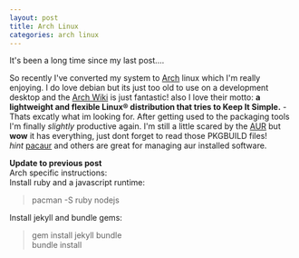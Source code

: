 ```yaml
---
layout: post
title: Arch Linux
categories: arch linux
---
```


It's been a long time since my last post....

So recently I've converted my system to [Arch](https://archlinux.org) linux which
I'm really enjoying. I do love debian but its just too old to use on a development desktop and the [Arch Wiki](https://wiki.archlinux.org) is just fantastic! also I love their motto: <strong>a lightweight and flexible Linux® distribution that tries to Keep It Simple.</strong> - Thats excatly what im looking for.
After getting used to the packaging tools I'm finally <em>slightly</em> productive again.
I'm still a little scared by the [AUR](https://aur.archlinu.org) but <strong>wow</strong> it has everything, just dont forget to read those PKGBUILD files!  
<em>hint</em> [pacaur](https://aur.archlinux.org/packages/?K=pacaur) and others are great for managing aur installed software.  

<strong>Update to previous post</strong>  
Arch specific instructions:  
Install ruby and a javascript runtime:
> pacman -S ruby nodejs

Install jekyll and bundle gems:
> gem install jekyll bundle  
bundle install
